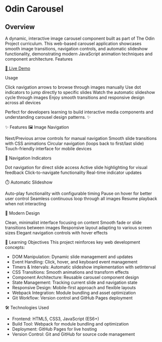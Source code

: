 <h1>Odin Carousel</h1>

<h2>Overview</h2>

A dynamic, interactive image carousel component built as part of The Odin Project curriculum. This web-based carousel application showcases smooth image transitions, navigation controls, and automatic slideshow functionality, demonstrating modern JavaScript animation techniques and component architecture.
Features

<a href="https://ddelimond.github.io/Odin-Carousel/" >🚀 Live Demo</a>

Usage

Click navigation arrows to browse through images manually
Use dot indicators to jump directly to specific slides
Watch the automatic slideshow cycle through images
Enjoy smooth transitions and responsive design across all devices

Perfect for developers learning to build interactive media components and understanding carousel design patterns. ✨

✨ Features
🖼️ Image Navigation

Next/Previous arrow controls for manual navigation
Smooth slide transitions with CSS animations
Circular navigation (loops back to first/last slide)
Touch-friendly interface for mobile devices

🎯 Navigation Indicators

Dot navigation for direct slide access
Active slide highlighting for visual feedback
Click-to-navigate functionality
Real-time indicator updates

⏱️ Automatic Slideshow

Auto-play functionality with configurable timing
Pause on hover for better user control
Seamless continuous loop through all images
Resume playback when not interacting

🎨 Modern Design

Clean, minimalist interface focusing on content
Smooth fade or slide transitions between images
Responsive layout adapting to various screen sizes
Elegant navigation controls with hover effects


🎯 Learning Objectives
This project reinforces key web development concepts:

- DOM Manipulation: Dynamic slide management and updates
- Event Handling: Click, hover, and keyboard event management
- Timers & Intervals: Automatic slideshow implementation with setInterval
- CSS Transitions: Smooth animations and transform effects
- Component Architecture: Reusable carousel component design
- State Management: Tracking current slide and navigation state
- Responsive Design: Mobile-first approach and flexible layouts
- Webpack Integration: Module bundling and asset optimization
- Git Workflow: Version control and GitHub Pages deployment


🛠️ Technologies Used

- Frontend: HTML5, CSS3, JavaScript (ES6+)
- Build Tool: Webpack for module bundling and optimization
- Deployment: GitHub Pages for live hosting
- Version Control: Git and GitHub for source code management
